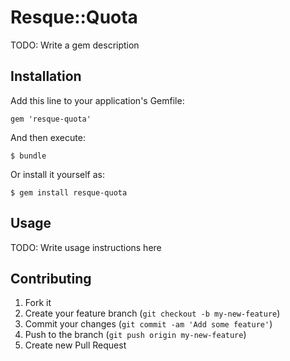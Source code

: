 # Resque::Quota

TODO: Write a gem description

## Installation

Add this line to your application's Gemfile:

    gem 'resque-quota'

And then execute:

    $ bundle

Or install it yourself as:

    $ gem install resque-quota

## Usage

TODO: Write usage instructions here

## Contributing

1. Fork it
2. Create your feature branch (`git checkout -b my-new-feature`)
3. Commit your changes (`git commit -am 'Add some feature'`)
4. Push to the branch (`git push origin my-new-feature`)
5. Create new Pull Request
